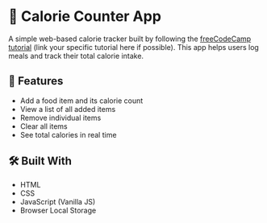 # 🥗 Calorie Counter App

A simple web-based calorie tracker built by following the [freeCodeCamp tutorial](https://www.freecodecamp.org/) (link your specific tutorial here if possible). This app helps users log meals and track their total calorie intake.

## 🚀 Features

- Add a food item and its calorie count
- View a list of all added items
- Remove individual items
- Clear all items
- See total calories in real time

## 🛠️ Built With

- HTML
- CSS
- JavaScript (Vanilla JS)
- Browser Local Storage

